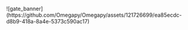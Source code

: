 
<p align="left">
  ![gate_banner](https://github.com/Omegapy/Omegapy/assets/121726699/ea85ecdc-d8b9-418a-8a4e-5373c590ac17)
</p>



